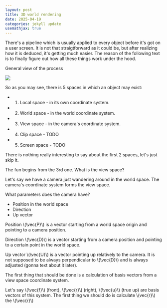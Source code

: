 ```yaml
---
layout: post
title: 3D world rendering
date: 2025-04-19
categories: jekyll update
usemathjax: true
---
```


There's a pipeline which is usually applied to every object before it's got on a user screen.
It is not that straigtforward as it could be, but after realizing how it is deduced, it's getting much easier.
The reason of the following text is to finally figure out how all these things work under the hood. 

General view of the process

<img src="3d-rendering/general_view.jpg"> 

So as you may see, there is 5 spaces in which an object may exist:
- 1. Local space - in its own coordinate system.
- 2. World space - in the world coordinate system.
- 3. View space - in the camera's coordinate system. 
- 4. Clip space - TODO 
- 5. Screen space - TODO

There is nothing really interesting to say about the first 2 spaces, 
let's just skip it.

The fun begins from the 3rd one. What is the view space? 

Let's say we have a camera just wandering around in the world space. The camera's coordinate system forms the view space. 

What parameters does the camera have? 
- Position in the world space 
- Direction 
- Up vector 

Position \\(\vec{P}\\) is a vector starting from a world space origin and pointing to a camera position.

Direction \\(\vec{D}\\) is a vector starting from a camera position and pointing to a certain point in the world space.

Up vector \\(\vec{U}\\) is a vector pointing up relatively to the camera. It is not supposed to be always perpendicular to \\(\vec{D}\\) and is always adjusted (gonna text about it later).

The first thing that should be done is a calculation of basis vectors from a view space coordinate system. 

Let's say \\(\vec{f}\\) (front), \\(\vec{r}\\) (right), \\(\vec{u}\\) (true up) are basis vectors of this system. The first thing we should do is calculate \\(vec{r}\\) the \\(\vec{r}\\)
